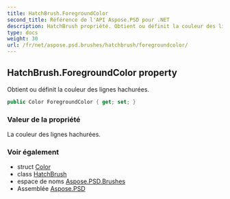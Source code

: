 ```yaml
---
title: HatchBrush.ForegroundColor
second_title: Référence de l'API Aspose.PSD pour .NET
description: HatchBrush propriété. Obtient ou définit la couleur des lignes hachurées.
type: docs
weight: 30
url: /fr/net/aspose.psd.brushes/hatchbrush/foregroundcolor/
---
```

## HatchBrush.ForegroundColor property

Obtient ou définit la couleur des lignes hachurées.

```csharp
public Color ForegroundColor { get; set; }
```

### Valeur de la propriété

La couleur des lignes hachurées.

### Voir également

* struct [Color](../../../aspose.psd/color/)
* class [HatchBrush](../)
* espace de noms [Aspose.PSD.Brushes](../../hatchbrush/)
* Assemblée [Aspose.PSD](../../../)


